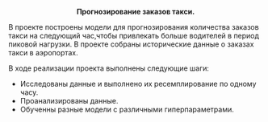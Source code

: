 **<p style="text-align: center;">Прогнозирование заказов такси.</p>**

В проекте построены модели для прогнозирования количества заказов такси на следующий час,чтобы привлекать больше водителей в период пиковой нагрузки. В проекте собраны исторические данные о заказах такси в аэропортах.  

В ходе реализации проекта выполнены следующие шаги:

- Исследованы данные и выполнено их ресемплирование по одному часу.
- Проанализированы данные.
- Обученны разные модели с различными гиперпараметрами. 

